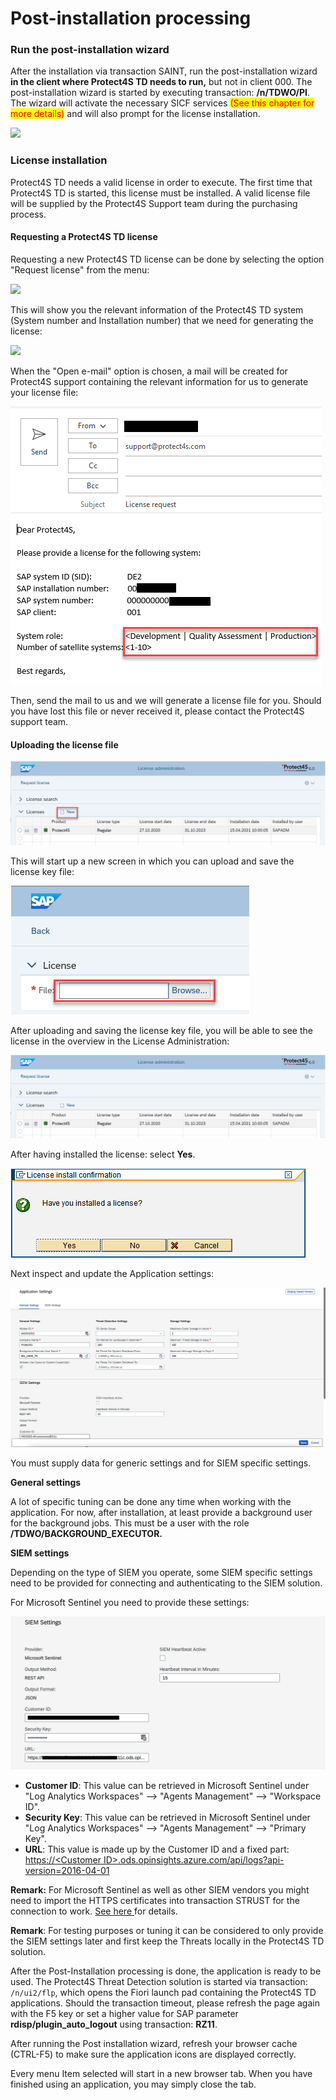 # Post-installation processing

### Run the post-installation wizard <a href="#run-the-post-installation-wizard" id="run-the-post-installation-wizard"></a>

After the installation via transaction SAINT, run the post-installation wizard **in the client where Protect4S TD needs to run,** but not in client 000. The post-installation wizard is started by executing transaction: **/n/TDWO/PI**. The wizard will activate the necessary SICF services <mark style="color:red;">(See this chapter for more details)</mark> and will also prompt for the license installation.

![](https://files.gitbook.com/v0/b/gitbook-legacy-files/o/assets%2F-M4DeA\_ch2aT\_DMIXtj1%2F-M4DeCFgK1Kor0XH90AI%2F-M4DeKsFHHQTfTDDaEVZ%2Fimage009.png?generation=1586162673680417\&alt=media)

### License installation <a href="#license-installation" id="license-installation"></a>

Protect4S TD needs a valid license in order to execute. The first time that Protect4S TD is started, this license must be installed. A valid license file will be supplied by the Protect4S Support team during the purchasing process.

#### Requesting a Protect4S TD license <a href="#requesting-a-new-protect4s-license" id="requesting-a-new-protect4s-license"></a>

Requesting a new Protect4S TD license can be done by selecting the option "Request license" from the menu:

![](https://files.gitbook.com/v0/b/gitbook-x-prod.appspot.com/o/spaces%2F-M4DeA\_ch2aT\_DMIXtj1%2Fuploads%2FlpABSLg8wjMsdY05dACo%2Fimage.png?alt=media\&token=e3d48863-20a7-4f96-94a7-43a5bd76fe02)

This will show you the relevant information of the Protect4S TD system (System number and Installation number) that we need for generating the license:

![](https://files.gitbook.com/v0/b/gitbook-x-prod.appspot.com/o/spaces%2F-M4DeA\_ch2aT\_DMIXtj1%2Fuploads%2FqZ6wlogI50S0clUj1trK%2Fimage.png?alt=media\&token=5ac7b421-1906-45dd-a186-72d2d18a4c4f)

When the "Open e-mail" option is chosen, a mail will be created for Protect4S support containing the relevant information for us to generate your license file:

![](<../../.gitbook/assets/image (33) (1).png>)

Then, send the mail to us and we will generate a license file for you. Should you have lost this file or never received it, please contact the Protect4S support team.

#### Uploading the license file

![](<../../.gitbook/assets/image (17) (1).png>)

This will start up a new screen in which you can upload and save the license key file:

![](<../../.gitbook/assets/image (19) (1).png>)

After uploading and saving the license key file, you will be able to see the license in the overview in the License Administration:

![](<../../.gitbook/assets/image (13).png>)

After having installed the license: select **Yes**.

![](<../../.gitbook/assets/image (68).png>)

Next inspect and update the Application settings:

![](<../../.gitbook/assets/image (53).png>)

You must supply data for generic settings and for SIEM specific settings.

**General settings**

A lot of specific tuning can be done any time when working with the application. For now, after installation, at least provide a background user for the background jobs. This must be a user with the role **/TDWO/BACKGROUND\_EXECUTOR.**

**SIEM settings**

Depending on the type of SIEM you operate, some SIEM specific settings need to be provided for connecting and authenticating to the SIEM solution.

For Microsoft Sentinel you need to provide these settings:

![](<../../.gitbook/assets/image (41).png>)

* **Customer ID**: This value can be retrieved in Microsoft Sentinel under "Log Analytics Workspaces" --> "Agents Management" --> "Workspace ID".
* **Security Key**: This value can be retrieved in Microsoft Sentinel under "Log Analytics Workspaces" --> "Agents Management" --> "Primary Key".
* **URL**: This value is made up by the Customer ID and a fixed part: [https://\<Customer ID>.ods.opinsights.azure.com/api/logs?api-version=2016-04-01](https:/%3CCustomer\_ID%3E.ods.opinsights.azure.com/api/logs)

**Remark:** For Microsoft Sentinel as well as other SIEM vendors you might need to import the HTTPS certificates into transaction STRUST for the connection to work. [See here ](../../application-setup/troubleshooting/siem-certificates.md)for details.

**Remark**: For testing purposes or tuning it can be considered to only provide the SIEM settings later and first keep the Threats locally in the Protect4S TD solution.

After the Post-Installation processing is done, the application is ready to be used. The Protect4S Threat Detection solution is started via transaction: `/n/ui2/flp`, which opens the Fiori launch pad containing the Protect4S TD applications. Should the transaction timeout, please refresh the page again with the F5 key or set a higher value for SAP parameter **rdisp/plugin\_auto\_logout** using transaction: **RZ11**.

After running the Post installation wizard, refresh your browser cache (CTRL-F5) to make sure the application icons are displayed correctly.

Every menu Item selected will start in a new browser tab. When you have finished using an application, you may simply close the tab.
